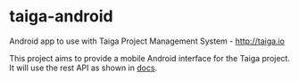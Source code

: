 # taiga-android
Android app to use with Taiga Project Management System - http://taiga.io

This project aims to provide a mobile Android interface for the Taiga project.
It will use the rest API as shown in [docs](http://taigaio.github.io/taiga-doc/dist/).
